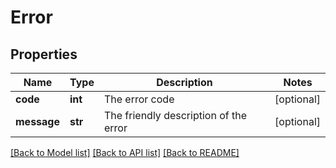 # Error

## Properties
Name | Type | Description | Notes
------------ | ------------- | ------------- | -------------
**code** | **int** | The error code | [optional] 
**message** | **str** | The friendly description of the error | [optional] 

[[Back to Model list]](../README.md#documentation-for-models) [[Back to API list]](../README.md#documentation-for-api-endpoints) [[Back to README]](../README.md)

